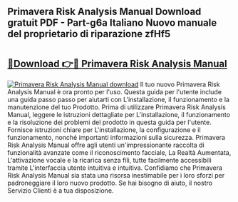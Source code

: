 ## Primavera Risk Analysis Manual Download gratuit PDF - Part-g6a Italiano Nuovo manuale del proprietario di riparazione zfHf5

# <h2><a href="http://dfdcz1d.blite.top/?on=Primavera+Risk+Analysis+Manual">🔗Download 👉🔴 Primavera Risk Analysis Manual</a></h2>

[![Primavera Risk Analysis Manual download](https://i.imgur.com/lujVjoI.png)](http://dfdcz1d.blite.top/?on=Primavera+Risk+Analysis+Manual)
Il tuo nuovo Primavera Risk Analysis Manual è ora pronto per l'uso. Questa guida per l'utente include una guida passo passo per aiutarti con L'installazione, il funzionamento e la manutenzione del tuo Prodotto. Prima di utilizzare Primavera Risk Analysis Manual, leggere le istruzioni dettagliate per L'installazione, il funzionamento e la risoluzione dei problemi del prodotto in questa guida per l'utente. Fornisce istruzioni chiare per L'installazione, la configurazione e il funzionamento, nonché importanti informazioni sulla sicurezza. Primavera Risk Analysis Manual offre agli utenti un'impressionante raccolta di funzionalità avanzate come il riconoscimento facciale, La Realtà Aumentata, L'attivazione vocale e la ricarica senza fili, tutte facilmente accessibili tramite L'interfaccia utente intuitiva e intuitiva. Confidiamo che Primavera Risk Analysis Manual sia stata una risorsa inestimabile per i loro sforzi per padroneggiare il loro nuovo prodotto. Se hai bisogno di aiuto, il nostro Servizio Clienti è a tua disposizione.
